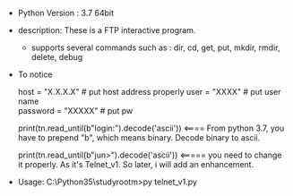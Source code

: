 ﻿

* Python Version : 3.7 64bit

* description: These is a FTP interactive program.
   - supports several commands such as : dir, cd, get, put, mkdir, rmdir, delete, debug


* To notice


	host = "X.X.X.X"      # put host address properly 
	user = "XXXX"         # put user name   
	password = "XXXXX"    # put pw

 
	print(tn.read_until(b"login:").decode('ascii')) <==== From python 3.7, you have to prepend "b", which means binary. Decode binary to ascii.

	print(tn.read_until(b"jun>").decode('ascii')) <===== you need to change it properly. As it's Telnet_v1. So later, i will add an enhancement.


* Usage:
C:\Python35\studyrootm>py telnet_v1.py

